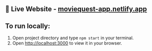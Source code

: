  ## :rocket: Live Website - [moviequest-app.netlify.app](https://divyashri-portfolio.netlify.app/)

 ## To run locally:
1. Open project directory and type `npm start` in your terminal.
2. Open [http://localhost:3000](http://localhost:3000) to view it in your browser.
